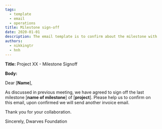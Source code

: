 ```yaml
---
tags: 
  - template
  - email
  - operations
title: Milestone sign-off
date: 2020-01-01
description: The email template is to confirm about the milestone with client.
authors:
  - nikkingtr
  - hnh
---
```


**Title:** Project XX - Milestone Signoff

**Body:**

Dear [**Name**],

As discussed in previous meeting, we have agreed to sign off the last milestone [**name of milestone**] of [**project**]. Please help us to confirm on this email, upon confirmed we will send another invoice email.

Thank you for your collaboration.

Sincerely,
Dwarves Foundation
